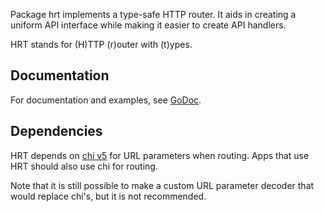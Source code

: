 Package hrt implements a type-safe HTTP router. It aids in creating a uniform
API interface while making it easier to create API handlers.

HRT stands for (H)TTP (r)outer with (t)ypes.

## Documentation

For documentation and examples, see [GoDoc](https://godoc.org/libdb.so/hrt).

## Dependencies

HRT depends on [chi v5](https://pkg.go.dev/github.com/go-chi/chi/v5) for URL
parameters when routing. Apps that use HRT should also use chi for routing.

Note that it is still possible to make a custom URL parameter decoder that would
replace chi's, but it is not recommended.
